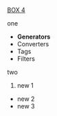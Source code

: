 [BOX 4](/blog4/index.html)

one

- **Generators**
- Converters
- Tags
- Filters

two

1. new 1
- new 2
- new 3